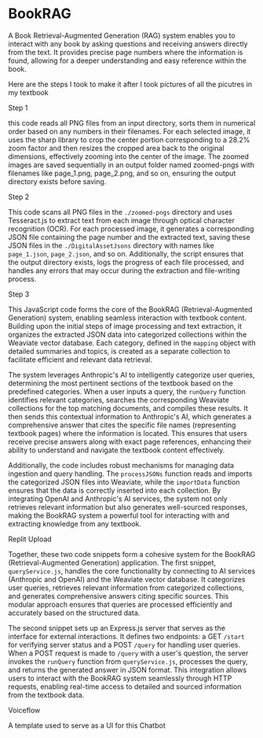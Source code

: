# BookRAG

A Book Retrieval-Augmented Generation (RAG) system enables you to interact with any book by asking questions and receiving answers directly from the text. It provides precise page numbers where the information is found, allowing for a deeper understanding and easy reference within the book.


Here are the steps I took to make it after I took pictures of all the picutres in my textbook 


Step 1 

this code reads all PNG files from an input directory, sorts them in numerical order based on any numbers in their filenames. For each selected image, it uses the sharp library to crop the center portion corresponding to a 28.2% zoom factor and then resizes the cropped area back to the original dimensions, effectively zooming into the center of the image. The zoomed images are saved sequentially in an output folder named zoomed-pngs with filenames like page_1.png, page_2.png, and so on, ensuring the output directory exists before saving.

Step 2 

This code scans all PNG files in the `./zoomed-pngs` directory and uses Tesseract.js to extract text from each image through optical character recognition (OCR). For each processed image, it generates a corresponding JSON file containing the page number and the extracted text, saving these JSON files in the `./DigitalAssetJsons` directory with names like `page_1.json`, `page_2.json`, and so on. Additionally, the script ensures that the output directory exists, logs the progress of each file processed, and handles any errors that may occur during the extraction and file-writing process.

Step 3 


This JavaScript code forms the core of the BookRAG (Retrieval-Augmented Generation) system, enabling seamless interaction with textbook content. Building upon the initial steps of image processing and text extraction, it organizes the extracted JSON data into categorized collections within the Weaviate vector database. Each category, defined in the `mapping` object with detailed summaries and topics, is created as a separate collection to facilitate efficient and relevant data retrieval.

The system leverages Anthropic's AI to intelligently categorize user queries, determining the most pertinent sections of the textbook based on the predefined categories. When a user inputs a query, the `runQuery` function identifies relevant categories, searches the corresponding Weaviate collections for the top matching documents, and compiles these results. It then sends this contextual information to Anthropic's AI, which generates a comprehensive answer that cites the specific file names (representing textbook pages) where the information is located. This ensures that users receive precise answers along with exact page references, enhancing their ability to understand and navigate the textbook content effectively.

Additionally, the code includes robust mechanisms for managing data ingestion and query handling. The `processJSONs` function reads and imports the categorized JSON files into Weaviate, while the `importData` function ensures that the data is correctly inserted into each collection. By integrating OpenAI and Anthropic's AI services, the system not only retrieves relevant information but also generates well-sourced responses, making the BookRAG system a powerful tool for interacting with and extracting knowledge from any textbook.


Replit Upload 


Together, these two code snippets form a cohesive system for the BookRAG (Retrieval-Augmented Generation) application. The first snippet, `queryService.js`, handles the core functionality by connecting to AI services (Anthropic and OpenAI) and the Weaviate vector database. It categorizes user queries, retrieves relevant information from categorized collections, and generates comprehensive answers citing specific sources. This modular approach ensures that queries are processed efficiently and accurately based on the structured data.

The second snippet sets up an Express.js server that serves as the interface for external interactions. It defines two endpoints: a GET `/start` for verifying server status and a POST `/query` for handling user queries. When a POST request is made to `/query` with a user's question, the server invokes the `runQuery` function from `queryService.js`, processes the query, and returns the generated answer in JSON format. This integration allows users to interact with the BookRAG system seamlessly through HTTP requests, enabling real-time access to detailed and sourced information from the textbook data.


Voiceflow

A template used to serve as a UI for this Chatbot 


